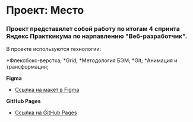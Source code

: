 # Проект: Место

### Проект представялет собой работу по итогам 4 спринта Яндекс Практкикума по нарпавлению "Веб-разработчик".

В проекте используются технологии:

*Флексбокс-верстка;
*Grid;
*Методология БЭМ;
*Git;
*Анимация и трансформация;

**Figma**

* [Ссылка на макет в Figma](https://www.figma.com/file/2cn9N9jSkmxD84oJik7xL7/JavaScript.-Sprint-4?node-id=0%3A1)

**GitHub Pages**
* [Ссылка на GitHub Pages]()

